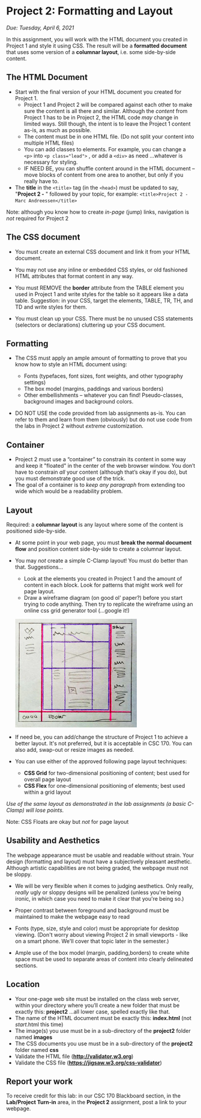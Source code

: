 # Project 2: Formatting and Layout

*Due: Tuesday, April 6, 2021*

In this assignment, you will work with the HTML document you created in Project 1 and style it using CSS. 
The result will be a **formatted document** that uses some version of a **columnar layout**, i.e. some side-by-side content. 

## The HTML Document

- Start with the final version of your HTML document you created for Project 1.  
  - Project 1 and Project 2 will be compared against each other to make sure the content is all there and similar.  Although the *content* from Project 1 has to be in Project 2, the HTML code *may* change in limited ways. Still though, the intent is to leave the Project 1 content as-is, as much as possible.
  - The content must be in one HTML file.  (Do not split your content into multiple HTML files)
  - You can add classes to elements.  For example, you can change a `<p>` into `<p class="lead">` , or add a `<div>` as need ...whatever is necessary for styling.
  - IF NEED BE, you can shuffle content around in the HTML document – move blocks of content from one area to another, but only if you really have to.
- The **title** in the `<title>` tag (in the `<head>`) must be updated to say, "**Project 2 -** " followed by your topic, for example: `<title>Project 2 - Marc Andreessen</title>`

Note: although you know how to create *in-page* (jump) links, navigation is *not* required for Project 2

## The CSS document

- You must create an external CSS document and link it from your HTML document. 

- You may not use any inline or embedded CSS styles, or old fashioned HTML attributes that format content in any way.
- You must REMOVE the **border** attribute from the TABLE element you used in Project 1 and write styles for the table so it appears like a data table. Suggestion: in your CSS, target the elements, TABLE, TR, TH, and TD and write styles for them.
- You must clean up your CSS.  There must be no unused CSS statements (selectors or declarations) cluttering up your CSS document.

## Formatting

- The CSS must apply an ample amount of formatting to prove that you know how to style an HTML document using:
  - Fonts (typefaces, font sizes, font weights, and other typography settings)
  - The box model (margins, paddings and various borders)
  - Other embellishments – whatever you can find!  Pseudo-classes, background images and background colors.


- DO NOT USE the code provided from lab assignments as-is.  You can refer to them and learn from them (obviously) but do not use code from the labs in Project 2 without *extreme* customization. 

## Container

- Project 2 must use a “container” to constrain its content in some way and keep it "floated" in the center of the web browser window.  You don’t have to constrain *all* your content (although that’s okay if you do), but you must demonstrate good use of the trick.  
- The goal of a container is to *keep any paragraph* from extending too wide which would be a readability problem.  

## Layout

Required: a **columnar layout** is any layout where some of the content is positioned side-by-side.  

- At some point in your web page, you must **break the normal document flow** and position content side-by-side to create a columnar layout. 

- You may *not* create a simple C-Clamp layout!  You must do better than that. Suggestions...
  - Look at the elements you created in Project 1 and the amount of content in each block.  Look for patterns that might work well for page layout. 
  - Draw a wireframe diagram (on good ol' paper?) before you start trying to code anything.  Then try to replicate the wireframe using an online css grid generator tool (...google it!)<br>

  ![figure1](media/figure1.jpg)

- If need be, you can add/change the structure of Project 1 to achieve a better layout.  It's not preferred, but it is acceptable in CSC 170.  You can also add, swap-out or resize images as needed.
- You can use either of the approved following page layout techniques:
  - **CSS Grid** for two-dimensional positioning of content; best used for overall page layout
  - **CSS Flex** for one-dimensional positioning of elements; best used within a grid layout

_Use of the same layout as demonstrated in the lab assignments (a basic C-Clamp) will lose points._

Note: CSS Floats are okay but *not* for page layout

## Usability and Aesthetics

The webpage appearance must be usable and readable without strain.  Your design (formatting and layout) must have a subjectively pleasant aesthetic. Although artistic capabilities are not being graded, the webpage must not be sloppy.

- We will be very flexible when it comes to judging aesthetics. Only really, *really* ugly or sloppy designs will be penalized (unless you're being ironic, in which case you need to make it clear that you're being so.)

- Proper contrast between foreground and background must be maintained to make the webpage easy to read
- Fonts (type, size, style and color) must be appropriate for desktop viewing. (Don't worry about viewing Project 2 in small viewports - like on a smart phone.  We'll cover that topic later in the semester.)
- Ample use of the box model (margin, padding,borders) to create white space must be used to separate areas of content into clearly delineated sections.

## Location

-  Your one-page web site must be installed on the class web server, within your directory where you’ll create a new folder that must be exactly this: **project2** ...all lower case, spelled exactly like that.
-  The name of the HTML document must be exactly this: **index.html** (not *start*.html this time)
-  The image(s) you use must be in a sub-directory of the **project2** folder named  **images**
-  The CSS documents you use must be in a sub-directory of the **project2** folder named **css**
-  Validate the HTML file (**http://validator.w3.org**)
-  Validate the CSS file (**https://jigsaw.w3.org/css-validator**)

## Report your work

To receive credit for this lab: in our CSC 170 Blackboard section, in the **Lab/Project Turn-in** area, in the **Project 2** assignment, post a link to your webpage. 